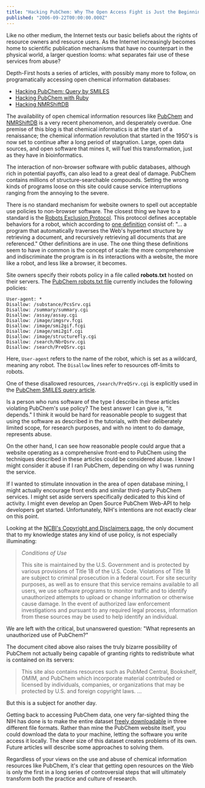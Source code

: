 ```yaml
---
title: "Hacking PubChem: Why The Open Access Fight is Just the Beginning"
published: "2006-09-22T00:00:00.000Z"
---
```


Like no other medium, the Internet tests our basic beliefs about the rights of resource owners and resource users. As the Internet increasingly becomes home to scientific publication mechanisms that have no counterpart in the physical world, a larger question looms: what separates fair use of these services from abuse?

Depth-First hosts a series of articles, with possibly many more to follow, on programatically accessing open chemical information databases:

- <a href="/articles/2006/09/21/hacking-pubchem-query-by-smiles">Hacking PubChem: Query by SMILES</a>
- <a href="/articles/2006/08/30/hacking-pubchem-with-ruby">Hacking PubChem with Ruby</a>
- <a href="/articles/2006/09/04/hacking-nmrshiftdb">Hacking NMRShiftDB</a>

The availability of open chemical information resources like <a href="http://pubchem.ncbi.nlm.nih.gov/">PubChem</a> and <a href="http://nmrshiftdb.org/">NMRShiftDB</a> is a very recent phenomenon, and desperately overdue. One premise of this blog is that chemical informatics is at the start of a renaissance; the chemical information revolution that started in the 1950's is now set to continue after a long period of stagnation. Large, open data sources, and open software that mines it, will fuel this transformation, just as they have in bioinformatics.

The interaction of non-browser software with public databases, although rich in potential payoffs, can also lead to a great deal of damage. PubChem contains millions of structure-searchable compounds. Setting the wrong kinds of programs loose on this site could cause service interruptions ranging from the annoying to the severe.

There is no standard mechanism for website owners to spell out acceptable use policies to non-browser software. The closest thing we have to a standard is the <a href="http://www.robotstxt.org/wc/exclusion.html">Robots Exclusion Protocol</a>. This protocol defines acceptable behaviors for a robot, which according to <a href="http://www.robotstxt.org/wc/faq.html#what">one definition</a> consist of: "... a program that automatically traverses the Web's hypertext structure by retrieving a document, and recursively retrieving all documents that are referenced." Other definitions are in use. The one thing these definitions seem to have in common is the concept of scale: the more comprehensive and indiscriminate the program is in its interactions with a website, the more like a robot, and less like a browser, it becomes.

Site owners specify their robots policy in a file called <strong>robots.txt</strong> hosted on their servers. The <a href="http://pubchem.ncbi.nlm.nih.gov/robots.txt">PubChem robots.txt file</a> currently includes the following policies:

```http
User-agent: *
Disallow: /substance/PcsSrv.cgi
Disallow: /summary/summary.cgi
Disallow: /assay/assay.cgi
Disallow: /image/imgsrv.fcgi
Disallow: /image/smi2gif.fcgi
Disallow: /image/smi2gif.cgi
Disallow: /image/structurefly.cgi
Disallow: /search/NbrQsrv.cgi
Disallow: /search/PreQSrv.cgi
```

Here, <code>User-agent</code> refers to the name of the robot, which is set as a wildcard, meaning any robot. The <code>Disallow</code> lines refer to resources off-limits to robots.

One of these disallowed resources, <code>/search/PreQSrv.cgi</code> is explicitly used in the <a href="http://depth-first.com/articles/2006/09/21/hacking-pubchem-query-by-smiles">PubChem SMILES query article</a>.

Is a person who runs software of the type I describe in these articles violating PubChem's use policy? The best answer I can give is, "it depends." I think it would be hard for reasonable people to suggest that using the software as described in the tutorials, with their deliberately limited scope, for research purposes, and with no intent to do damage, represents abuse.

On the other hand, I can see how reasonable people could argue that a website operating as a comprehensive front-end to PubChem using the techniques described in these articles could be considered abuse. I know I might consider it abuse if I ran PubChem, depending on why I was running the service.

If I wanted to stimulate innovation in the area of open database mining, I might actually encourage front ends and similar third-party PubChem services. I might set aside servers specifically dedicated to this kind of activity. I might even develop an Open Source PubChem Web-API to help developers get started. Unfortunately, NIH's intentions are not exactly clear on this point.

Looking at the <a href="http://www.ncbi.nlm.nih.gov/About/disclaimer.html">NCBI's Copyright and Disclaimers page</a>, the only document that to my knowledge states any kind of use policy, is not especially illuminating:

> *Conditions of Use*
>
> This site is maintained by the U.S. Government and is protected by various provisions of Title 18 of the U.S. Code. Violations of Title 18 are subject to criminal prosecution in a federal court. For site security purposes, as well as to ensure that this service remains available to all users, we use software programs to monitor traffic and to identify unauthorized attempts to upload or change information or otherwise cause damage. In the event of authorized law enforcement investigations and pursuant to any required legal process, information from these sources may be used to help identify an individual.

We are left with the critical, but unanswered question: "What represents an unauthorized use of PubChem?"

The document cited above also raises the truly bizarre possibility of PubChem not actually being capable of granting rights to redistribute what is contained on its servers:

>This site also contains resources such as PubMed Central, Bookshelf, OMIM, and PubChem which incorporate material contributed or licensed by individuals, companies, or organizations that may be protected by U.S. and foreign copyright laws. ...

But this is a subject for another day.

Getting back to accessing PubChem data, one very far-sighted thing the NIH has done is to make the entire dataset <a href="ftp://ftp.ncbi.nlm.nih.gov/pubchem/">freely downloadable</a> in three different file formats. Rather than mine the PubChem website itself, you could download the data to your machine, letting the software you write access it locally. The sheer size of this dataset creates problems of its own. Future articles will describe some approaches to solving them.

Regardless of your views on the use and abuse of chemical information resources like PubChem, it's clear that getting open resources on the Web is only the first in a long series of controversial steps that will ultimately transform both the practice and culture of research.
